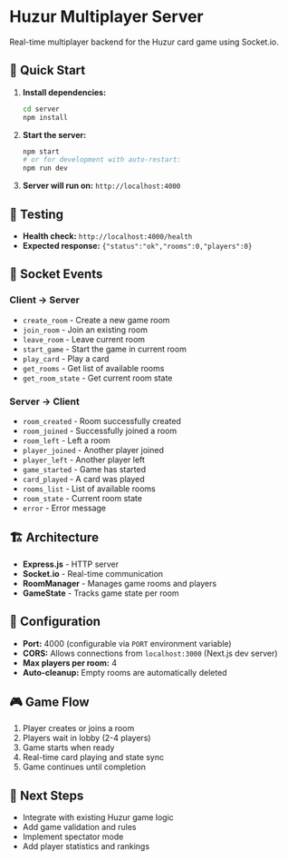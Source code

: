 # Huzur Multiplayer Server

Real-time multiplayer backend for the Huzur card game using Socket.io.

## 🚀 Quick Start

1. **Install dependencies:**
   ```bash
   cd server
   npm install
   ```

2. **Start the server:**
   ```bash
   npm start
   # or for development with auto-restart:
   npm run dev
   ```

3. **Server will run on:** `http://localhost:4000`

## 🧪 Testing

- **Health check:** `http://localhost:4000/health`
- **Expected response:** `{"status":"ok","rooms":0,"players":0}`

## 📡 Socket Events

### Client → Server
- `create_room` - Create a new game room
- `join_room` - Join an existing room
- `leave_room` - Leave current room
- `start_game` - Start the game in current room
- `play_card` - Play a card
- `get_rooms` - Get list of available rooms
- `get_room_state` - Get current room state

### Server → Client
- `room_created` - Room successfully created
- `room_joined` - Successfully joined a room
- `room_left` - Left a room
- `player_joined` - Another player joined
- `player_left` - Another player left
- `game_started` - Game has started
- `card_played` - A card was played
- `rooms_list` - List of available rooms
- `room_state` - Current room state
- `error` - Error message

## 🏗️ Architecture

- **Express.js** - HTTP server
- **Socket.io** - Real-time communication
- **RoomManager** - Manages game rooms and players
- **GameState** - Tracks game state per room

## 🔧 Configuration

- **Port:** 4000 (configurable via `PORT` environment variable)
- **CORS:** Allows connections from `localhost:3000` (Next.js dev server)
- **Max players per room:** 4
- **Auto-cleanup:** Empty rooms are automatically deleted

## 🎮 Game Flow

1. Player creates or joins a room
2. Players wait in lobby (2-4 players)
3. Game starts when ready
4. Real-time card playing and state sync
5. Game continues until completion

## 🚀 Next Steps

- Integrate with existing Huzur game logic
- Add game validation and rules
- Implement spectator mode
- Add player statistics and rankings
